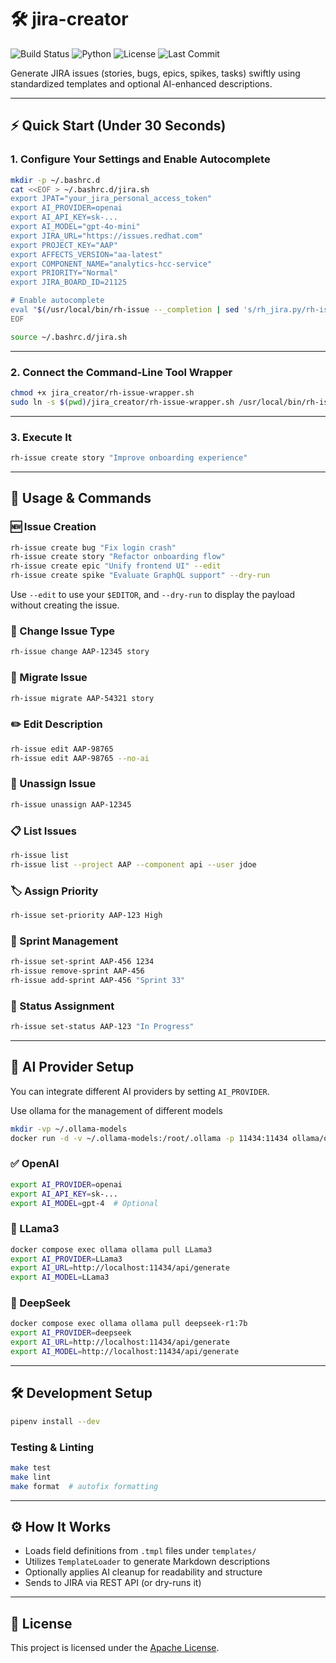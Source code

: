 # 🛠 jira-creator

![Build Status](https://github.com/dmzoneill/jira-creator/actions/workflows/main.yml/badge.svg)
![Python](https://img.shields.io/badge/python-3.8%2B-blue)
![License](https://img.shields.io/github/license/dmzoneill/jira-creator.svg)
![Last Commit](https://img.shields.io/github/last-commit/dmzoneill/jira-creator.svg)

Generate JIRA issues (stories, bugs, epics, spikes, tasks) swiftly using standardized templates and optional AI-enhanced descriptions.

---

## ⚡ Quick Start (Under 30 Seconds)

### 1. Configure Your Settings and Enable Autocomplete

```bash
mkdir -p ~/.bashrc.d
cat <<EOF > ~/.bashrc.d/jira.sh
export JPAT="your_jira_personal_access_token"
export AI_PROVIDER=openai
export AI_API_KEY=sk-...
export AI_MODEL="gpt-4o-mini"
export JIRA_URL="https://issues.redhat.com"
export PROJECT_KEY="AAP"
export AFFECTS_VERSION="aa-latest"
export COMPONENT_NAME="analytics-hcc-service"
export PRIORITY="Normal"
export JIRA_BOARD_ID=21125

# Enable autocomplete
eval "$(/usr/local/bin/rh-issue --_completion | sed 's/rh_jira.py/rh-issue/')"
EOF

source ~/.bashrc.d/jira.sh
```
---

### 2. Connect the Command-Line Tool Wrapper

```bash
chmod +x jira_creator/rh-issue-wrapper.sh
sudo ln -s $(pwd)/jira_creator/rh-issue-wrapper.sh /usr/local/bin/rh-issue
```

---

### 3. Execute It

```bash
rh-issue create story "Improve onboarding experience"
```

---

## 🧪 Usage & Commands

### 🆕 Issue Creation

```bash
rh-issue create bug "Fix login crash"
rh-issue create story "Refactor onboarding flow"
rh-issue create epic "Unify frontend UI" --edit
rh-issue create spike "Evaluate GraphQL support" --dry-run
```

Use `--edit` to use your `$EDITOR`, and `--dry-run` to display the payload without creating the issue.

### 🔁 Change Issue Type

```bash
rh-issue change AAP-12345 story
```

### 🔀 Migrate Issue

```bash
rh-issue migrate AAP-54321 story
```

### ✏️ Edit Description

```bash
rh-issue edit AAP-98765
rh-issue edit AAP-98765 --no-ai
```

### 🧍 Unassign Issue

```bash
rh-issue unassign AAP-12345
```

### 📋 List Issues

```bash
rh-issue list
rh-issue list --project AAP --component api --user jdoe
```

### 🏷️ Assign Priority

```bash
rh-issue set-priority AAP-123 High
```

### 📅 Sprint Management

```bash
rh-issue set-sprint AAP-456 1234
rh-issue remove-sprint AAP-456
rh-issue add-sprint AAP-456 "Sprint 33"
```

### 🚦 Status Assignment

```bash
rh-issue set-status AAP-123 "In Progress"
```

---

## 🤖 AI Provider Setup

You can integrate different AI providers by setting `AI_PROVIDER`.

Use ollama for the management of different models

```bash
mkdir -vp ~/.ollama-models
docker run -d -v ~/.ollama-models:/root/.ollama -p 11434:11434 ollama/ollama
```

### ✅ OpenAI

```bash
export AI_PROVIDER=openai
export AI_API_KEY=sk-...
export AI_MODEL=gpt-4  # Optional
```

### 🦙 LLama3

```bash
docker compose exec ollama ollama pull LLama3
export AI_PROVIDER=LLama3
export AI_URL=http://localhost:11434/api/generate
export AI_MODEL=LLama3
```

### 🧠 DeepSeek

```bash
docker compose exec ollama ollama pull deepseek-r1:7b
export AI_PROVIDER=deepseek
export AI_URL=http://localhost:11434/api/generate
export AI_MODEL=http://localhost:11434/api/generate
```

---

## 🛠 Development Setup

```bash
pipenv install --dev
```

### Testing & Linting

```bash
make test
make lint
make format  # autofix formatting
```

---

## ⚙️ How It Works

- Loads field definitions from `.tmpl` files under `templates/`
- Utilizes `TemplateLoader` to generate Markdown descriptions
- Optionally applies AI cleanup for readability and structure
- Sends to JIRA via REST API (or dry-runs it)

---

## 📜 License

This project is licensed under the [Apache License](./LICENSE).